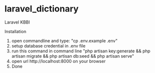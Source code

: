 # laravel_dictionary
Laravel KBBI

Installation

1. open commandline and type: "cp .env.example .env"
2. setup database credential in .env file
3. run this command in command line "php artisan key:generate && php artisan migrate && php artisan db:seed && php artisan serve"
4. open url http://localhost:8000 on your browser
5. Done
  
